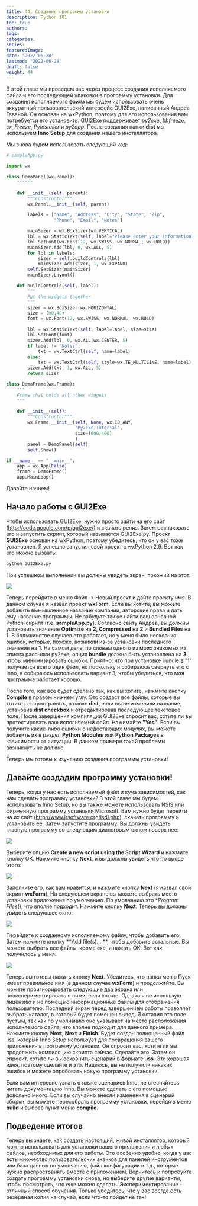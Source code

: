 ```yaml
---
title: 44. Создание программы установки
description: Python 101
toc: true
authors:
tags:
categories:
series:
featuredImage:
date: "2022-06-28"
lastmod: "2022-06-28"
draft: false
weight: 44
---
```


В этой главе мы проведем вас через процесс создания исполняемого файла и его последующей упаковки в программу установки. Для создания исполняемого файла мы будем использовать очень аккуратный пользовательский интерфейс GUI2Exe, написанный Андреа Гаваной. Он основан на wxPython, поэтому для его использования вам потребуется его установить. GUI2Exe поддерживает *py2exe*, *bbfreeze*, *cx_Freeze*, *PyInstaller* и *py2app*. После создания папки **dist** мы используем **Inno Setup** для создания нашего инсталлятора.

Мы снова будем использовать следующий код:

```python
# sampleApp.py

import wx

class DemoPanel(wx.Panel):
    """"""

    def __init__(self, parent):
        """Constructor"""
        wx.Panel.__init__(self, parent)

        labels = ["Name", "Address", "City", "State", "Zip",
                  "Phone", "Email", "Notes"]

        mainSizer = wx.BoxSizer(wx.VERTICAL)
        lbl = wx.StaticText(self, label="Please enter your information here:")
        lbl.SetFont(wx.Font(12, wx.SWISS, wx.NORMAL, wx.BOLD))
        mainSizer.Add(lbl, 0, wx.ALL, 5)
        for lbl in labels:
            sizer = self.buildControls(lbl)
            mainSizer.Add(sizer, 1, wx.EXPAND)
        self.SetSizer(mainSizer)
        mainSizer.Layout()

    def buildControls(self, label):
        """
        Put the widgets together
        """
        sizer = wx.BoxSizer(wx.HORIZONTAL)
        size = (80,40)
        font = wx.Font(12, wx.SWISS, wx.NORMAL, wx.BOLD)

        lbl = wx.StaticText(self, label=label, size=size)
        lbl.SetFont(font)
        sizer.Add(lbl, 0, wx.ALL|wx.CENTER, 5)
        if label != "Notes":
            txt = wx.TextCtrl(self, name=label)
        else:
            txt = wx.TextCtrl(self, style=wx.TE_MULTILINE, name=label)
        sizer.Add(txt, 1, wx.ALL, 5)
        return sizer

class DemoFrame(wx.Frame):
    """
    Frame that holds all other widgets
    """

    def __init__(self):
        """Constructor"""
        wx.Frame.__init__(self, None, wx.ID_ANY,
                          "Py2Exe Tutorial",
                          size=(600,400)
                          )
        panel = DemoPanel(self)
        self.Show()

if __name__ == "__main__":
    app = wx.App(False)
    frame = DemoFrame()
    app.MainLoop()
```

Давайте начнем!

## Начало работы с GUI2Exe

Чтобы использовать GUI2Exe, нужно просто зайти на его сайт (http://code.google.com/p/gui2exe/) и скачать релиз. Затем распаковать его и запустить скрипт, который называется GUI2Exe.py. Проект **GUI2Exe** основан на wxPython, поэтому убедитесь, что он у вас тоже установлен. Я успешно запустил свой проект с wxPython 2.9. Вот как его можно вызвать:

```python
python GUI2Exe.py
```

При успешном выполнении вы должны увидеть экран, похожий на этот:

![](../img/gui2exe.ru.jpg)

Теперь перейдите в меню Файл -> Новый проект и дайте проекту имя. В данном случае я назвал проект **wxForm**. Если вы хотите, вы можете добавить вымышленное название компании, авторские права и дать ему название программы. Не забудьте также найти ваш основной Python-скрипт (т.е. **sampleApp.py**). Согласно сайту Андреа, вы должны установить значение **Optimize** на **2, Compressed** на **2** и **Bundled Files** на **1**. В большинстве случаев это работает, но у меня было несколько ошибок, которые, похоже, возникли из-за установки последнего значения на **1**. На самом деле, по словам одного из моих знакомых из списка рассылки py2exe, опция **bundle** должна быть установлена на **3**, чтобы минимизировать ошибки. Приятно, что при установке bundle в "1" получается всего один файл, но поскольку я собираюсь свернуть его с Inno, я собираюсь использовать вариант 3, чтобы убедиться, что моя программа работает хорошо.

После того, как все будет сделано так, как вы хотите, нажмите кнопку **Compile** в правом нижнем углу. Это создаст все файлы, которые вы хотите распространять, в папке **dist**, если вы не изменили название, установив **dist checkbox** и отредактировав последующее текстовое поле. После завершения компиляции GUI2Exe спросит вас, хотите ли вы протестировать ваш исполняемый файл. Нажимайте **"Yes"**. Если вы получите какие-либо ошибки о недостающих модулях, вы можете добавить их в раздел **Python Modules** или **Python Packages** в зависимости от ситуации. В данном примере такой проблемы возникнуть не должно.

Теперь мы готовы к изучению создания программы установки!

## Давайте создадим программу установки!

Теперь, когда у нас есть исполняемый файл и куча зависимостей, как нам сделать программу установки? В этой главе мы будем использовать Inno Setup, но вы также можете использовать NSIS или фирменную программу установки Microsoft. Вам нужно будет перейти на их сайт (http://www.jrsoftware.org/isdl.php), скачать программу и установить ее. Затем запустите программу. Вы должны увидеть главную программу со следующим диалоговым окном поверх нее:

![](../img/inno_welcome.ru.jpg)

Выберите опцию **Create a new script using the Script Wizard** и нажмите кнопку OK. Нажмите кнопку **Next**, и вы должны увидеть что-то вроде этого:

![](../img/inno_setup_1.ru.jpg)

Заполните его, как вам нравится, и нажмите кнопку **Next** (я назвал свой скрипт **wxForm**). На следующем экране вы можете выбрать место установки приложения по умолчанию. По умолчанию это **Program Files*(), что вполне подходит. Нажмите кнопку **Next**. Теперь вы должны увидеть следующее окно:

![](../img/inno_setup_2.ru.jpg)

Перейдите к созданному исполняемому файлу, чтобы добавить его. Затем нажмите кнопку **Add file(s)... **, чтобы добавить остальные. Вы можете выбрать все файлы, кроме exe, и нажать OK. Вот как получилось у меня:

![](../img/inno_setup_3.ru.jpg)

Теперь вы готовы нажать кнопку **Next**. Убедитесь, что папка меню Пуск имеет правильное имя (в данном случае **wxForm**) и продолжайте. Вы можете проигнорировать следующие два экрана или поэкспериментировать с ними, если хотите. Однако я не использую лицензию и не помещаю информационные файлы для отображения пользователю. Последний экран перед завершением работы позволяет выбрать каталог, в который будет помещен вывод. Я оставил это поле пустым, так как по умолчанию оно указывает на место расположения исполняемого файла, что вполне подходит для данного примера. Нажмите кнопку **Next**, **Next** и **Finish**. Будет создан полноценный файл .iss, который Inno Setup использует для превращения вашего приложения в программу установки. Он спросит вас, хотите ли вы продолжить компиляцию скрипта сейчас. Сделайте это. Затем он спросит, хотите ли вы сохранить сценарий в формате **.iss**. Это хорошая идея, поэтому сделайте и это. Надеюсь, вы не получили никаких ошибок и можете опробовать новую программу установки.

Если вам интересно узнать о языке сценариев Inno, не стесняйтесь читать документацию Inno. Вы можете сделать с его помощью довольно много. Если вы случайно внесли изменения в сценарий сборки, вы можете пересобрать программу установки, перейдя в меню **build** и выбрав пункт меню **compile**.

## Подведение итогов

Теперь вы знаете, как создать настоящий, живой инсталлятор, который можно использовать для установки вашего приложения и любых файлов, необходимых для его работы. Это особенно удобно, когда у вас есть множество пользовательских значков для панелей инструментов или база данных по умолчанию, файл конфигурации и т.д., которые нужно распространять вместе с приложением. Вернитесь и попробуйте создать программу установки снова, но выберите другие варианты, чтобы посмотреть, что еще можно сделать. Экспериментирование - отличный способ обучения. Только убедитесь, что у вас всегда есть резервная копия на случай, если что-то пойдет не так!
